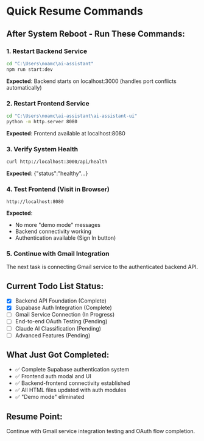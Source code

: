 # Quick Resume Commands

## After System Reboot - Run These Commands:

### 1. Restart Backend Service
```bash
cd "C:\Users\noamc\ai-assistant"
npm run start:dev
```
**Expected**: Backend starts on localhost:3000 (handles port conflicts automatically)

### 2. Restart Frontend Service  
```bash
cd "C:\Users\noamc\ai-assistant\ai-assistant-ui"
python -m http.server 8080
```
**Expected**: Frontend available at localhost:8080

### 3. Verify System Health
```bash
curl http://localhost:3000/api/health
```
**Expected**: {"status":"healthy"...}

### 4. Test Frontend (Visit in Browser)
```
http://localhost:8080
```
**Expected**: 
- No more "demo mode" messages
- Backend connectivity working
- Authentication available (Sign In button)

### 5. Continue with Gmail Integration
The next task is connecting Gmail service to the authenticated backend API.

## Current Todo List Status:
- [x] Backend API Foundation (Complete)
- [x] Supabase Auth Integration (Complete)  
- [ ] Gmail Service Connection (In Progress)
- [ ] End-to-end OAuth Testing (Pending)
- [ ] Claude AI Classification (Pending)
- [ ] Advanced Features (Pending)

## What Just Got Completed:
- ✅ Complete Supabase authentication system
- ✅ Frontend auth modal and UI
- ✅ Backend-frontend connectivity established
- ✅ All HTML files updated with auth modules
- ✅ "Demo mode" eliminated

## Resume Point:
Continue with Gmail service integration testing and OAuth flow completion.